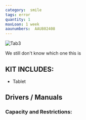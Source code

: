 ```yaml
---
category:  smile
tags: error
quantity: 1
maxLoan: 1 week
aaunumbers:  AAU802408
---
```

![Tab3](/assets/images/equip/missing.png)

We still don't know which one this is
## KIT INCLUDES:
-  Tablet

## Drivers / Manuals
[]()



### Capacity and Restrictions:
